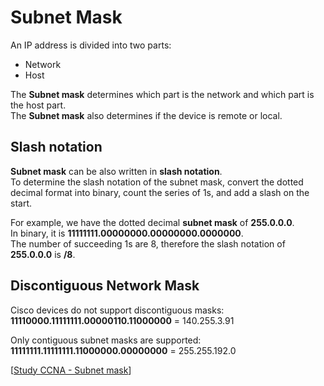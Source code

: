 # Subnet Mask

An IP address is divided into two parts:

- Network
- Host

The **Subnet mask** determines which part is the network and which part is the host part.<br>
The **Subnet mask** also determines if the device is remote or local.

## Slash notation

**Subnet mask** can be also written in **slash notation**.<br>
To determine the slash notation of the subnet mask, convert the dotted decimal format into binary, count the series of 1s, and add a slash on the start.

For example, we have the dotted decimal **subnet mask** of **255.0.0.0**.<br>
In binary, it is **11111111.00000000.00000000.0000000**.<br>
The number of succeeding 1s are 8, therefore the slash notation of **255.0.0.0** is **/8**.

## Discontiguous Network Mask

Cisco devices do not support discontiguous masks:<br>
**11110000.11111111.00000110.11000000** = 140.255.3.91

Only contiguous subnet masks are supported:<br>
**11111111.11111111.11000000.00000000** = 255.255.192.0

[[Study CCNA - Subnet mask](https://study-ccna.com/subnet-mask/)]
